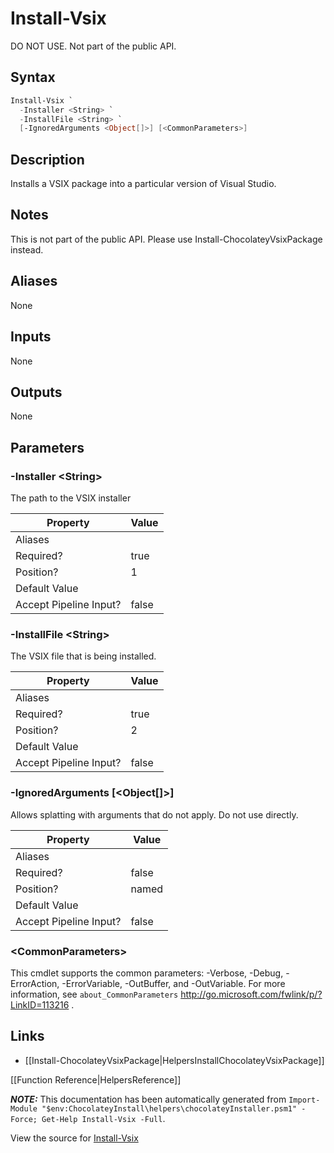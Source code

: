 ﻿---
Title: Install-Vsix
Description: Information on Install-Vsix function
RedirectFrom: docs/helpers-install-vsix
ShowInNavbar: false
ShowInSidebar: false
---

# Install-Vsix

<!-- This documentation is automatically generated from https://github.com/chocolatey/choco/tree/stable/src/chocolatey.resources/helpers/functions/Install-Vsix.ps1 using https://github.com/chocolatey/choco/tree/stable/GenerateDocs.ps1. Contributions are welcome at the original location(s). -->

DO NOT USE. Not part of the public API.

## Syntax

~~~powershell
Install-Vsix `
  -Installer <String> `
  -InstallFile <String> `
  [-IgnoredArguments <Object[]>] [<CommonParameters>]
~~~

## Description

Installs a VSIX package into a particular version of Visual Studio.

## Notes

This is not part of the public API. Please use
Install-ChocolateyVsixPackage instead.

## Aliases

None

## Inputs

None

## Outputs

None

## Parameters

###  -Installer &lt;String&gt;
The path to the VSIX installer

Property               | Value
---------------------- | -----
Aliases                |
Required?              | true
Position?              | 1
Default Value          |
Accept Pipeline Input? | false

###  -InstallFile &lt;String&gt;
The VSIX file that is being installed.

Property               | Value
---------------------- | -----
Aliases                |
Required?              | true
Position?              | 2
Default Value          |
Accept Pipeline Input? | false

###  -IgnoredArguments [&lt;Object[]&gt;]
Allows splatting with arguments that do not apply. Do not use directly.

Property               | Value
---------------------- | -----
Aliases                |
Required?              | false
Position?              | named
Default Value          |
Accept Pipeline Input? | false

### &lt;CommonParameters&gt;

This cmdlet supports the common parameters: -Verbose, -Debug, -ErrorAction, -ErrorVariable, -OutBuffer, and -OutVariable. For more information, see `about_CommonParameters` http://go.microsoft.com/fwlink/p/?LinkID=113216 .


## Links

 * [[Install-ChocolateyVsixPackage|HelpersInstallChocolateyVsixPackage]]


[[Function Reference|HelpersReference]]

***NOTE:*** This documentation has been automatically generated from `Import-Module "$env:ChocolateyInstall\helpers\chocolateyInstaller.psm1" -Force; Get-Help Install-Vsix -Full`.

View the source for [Install-Vsix](https://github.com/chocolatey/choco/tree/stable/src/chocolatey.resources/helpers/functions/Install-Vsix.ps1)
